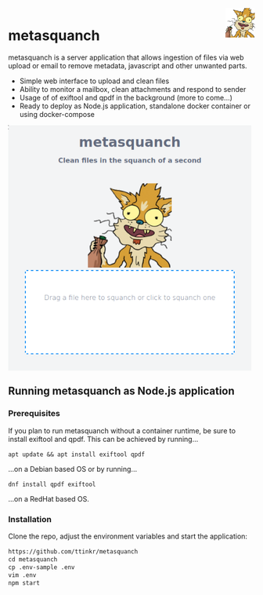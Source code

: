 <img src="./public/images/squanchy.png" align="right" alt="metasquanch" width="12%">

# metasquanch

metasquanch is a server application that allows ingestion of files via web upload or email to remove metadata, javascript and other unwanted parts.

- Simple web interface to upload and clean files
- Ability to monitor a mailbox, clean attachments and respond to sender
- Usage of of exiftool and qpdf in the background (more to come...)
- Ready to deploy as Node.js application, standalone docker container or using docker-compose

 <img src="./public/images/example.png " alt="example" align="center" height="500" />
 
 <br/>
  
## Running metasquanch as Node.js application

### Prerequisites

If you plan to run metasquanch without a container runtime, be sure to install exiftool and qpdf. This can be achieved by running...

```
apt update && apt install exiftool qpdf
```

...on a Debian based OS or by running...

```
dnf install qpdf exiftool
```

...on a RedHat based OS.

### Installation

Clone the repo, adjust the environment variables and start the application:

```
https://github.com/ttinkr/metasquanch
cd metasquanch
cp .env-sample .env
vim .env
npm start
```

